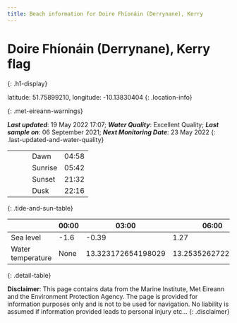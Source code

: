 ```yaml
---
title: Beach information for Doire Fhíonáin (Derrynane), Kerry
---
```

# Doire Fhíonáin (Derrynane), Kerry <span class="material-icons blue-flag" alt="This a Blue Flag beach">flag</span>
{: .h1-display}

latitude: 51.75899210, longitude: -10.13830404
{: .location-info}


{: .met-eireann-warnings}

___Last updated___: 19 May 2022 17:07; ___Water Quality___: Excellent Quality;
___Last sample on___: 06 September 2021; ___Next Monitoring Date___: 23 May 2022
{: .last-updated-and-water-quality}

|   |   |   |   |   |
|---|---|---|---|---|
|   |   |   | Dawn  | 04:58 |
|   |   |   | Sunrise  | 05:42 |
|   |   |   | Sunset  | 21:32 |
|   |   |   | Dusk  | 22:16 |
{: .tide-and-sun-table}

<div></div>

| | 00:00 | 03:00 | 06:00 | 09:00 | 12:00 | 15:00 | 18:00 | 21:00 |
|---|---|---|---|---|---|---|---|---|
| Sea level | -1.6 | -0.39 | 1.27 | 0.32| -1.36 | -0.45 | 1.29 | 0.62 |
| Water temperature | None | 13.323172654198029 | 13.253526272224724 | 13.305368866886244 | 13.404856376825094 | 13.432510416650354 | 13.406948763119383 | 13.461498988507678 |
{: .detail-table}

__Disclaimer__: This page contains data from the Marine Institute,
Met Eireann and the Environment Protection Agency. The page is provided for
information purposes only and is not to be used for navigation. No liability
is assumed if information provided leads to personal injury etc...
{: .disclaimer}